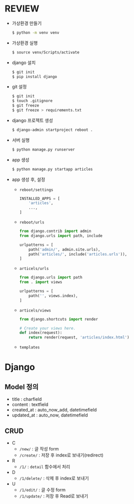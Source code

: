 # REVIEW

* 가상환경 만들기

  ```bash
  $ python -m venv venv
  ```

* 가상환경 실행

  ```bash
  $ source venv/Scripts/activate
  ```

* django 설치

  ```bash
  $ git init
  $ pip install django
  ```

* git  설정

  ```bash
  $ git init
  $ touch .gitignore
  $ git freeze
  $ git freeze > requirements.txt
  ```

* django 프로젝트 생성

  ```bash
  $ django-admin startproject reboot .
  ```

* 서버 실행

  ```bash
  $ python manage.py runserver
  ```

* app 생성

  ```bash
  $ python manage.py startapp articles
  ```

* app 생성 후, 설정

  * `reboot/settings`

    ```python
    INSTALLED_APPS = [
        'articles',
        ...,
    ]
    ```

  * `reboot/urls`

    ```python
    from django.contrib import admin
    from django.urls import path, include
    
    urlpatterns = [
        path('admin/', admin.site.urls),
        path('articles/', include('articles.urls')),
    ]
    ```

  * `articels/urls`

    ```python
    from django.urls import path
    from . import views
    
    urlpatterns = [
        path('', views.index),
    ]
    ```

  * `articels/views`

    ```python
    from django.shortcuts import render
    
    # Create your views here.
    def index(request):
        return render(request, 'articles/index.html')
    ```

  * `templates`



# Django

## Model 정의

* title : charfield
* content : textfield
* created_at : auto_now_add, datetimefield
* updated_at : auto_now, datetimefield



## CRUD

* C
  * `/new/` : 글 작성 form
  * `/create/` : 저장 후 index로 보내기(redirect)
* R
  * `/1/` : `detail` 함수에서 처리
* D
  * `/1/delete/` : 삭제 후 index로 보내기
* U
  * `/1/edit/` : 글 수정 form
  * `/1/update/`  : 저장 후 Read로 보내기